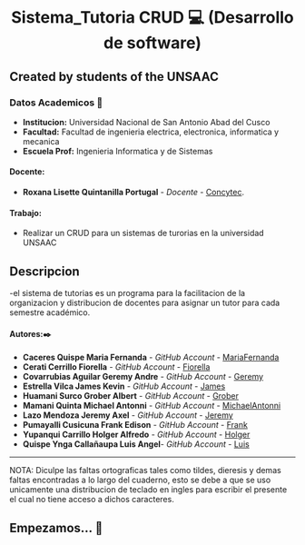 # **<center> Sistema_Tutoria CRUD 💻 (Desarrollo de software) </center>**

## Created by students of the UNSAAC

### Datos Academicos 📖

- **Institucion:** Universidad Nacional de San Antonio Abad del Cusco
- **Facultad:** Facultad de ingenieria electrica, electronica, informatica y mecanica
- **Escuela Prof:** Ingenieria Informatica y de Sistemas

#### Docente:

- **Roxana Lisette Quintanilla Portugal** - _Docente_ - [Concytec](http://directorio.concytec.gob.pe/appDirectorioCTI/VerDatosInvestigador.do;jsessionid=a64a00668b861c4a52fdead99791?id_investigador=40930).

#### Trabajo:

- Realizar un CRUD para un sistemas de turorias en la universidad UNSAAC

## Descripcion
-el sistema de tutorias es un programa para la facilitacion de la organizacion y distribucion de docentes para asignar un tutor para cada semestre académico.

#### Autores:✒️

- **Caceres Quispe Maria Fernanda** - _GitHub Account_ - [MariaFernanda](https://github.com/MariaFernandaCaceres)
- **Cerati Cerrillo Fiorella** - _GitHub Account_ - [Fiorella](https://github.com/Fiorella2919)
- **Covarrubias Aguilar Geremy Andre** - _GitHub Account_ - [Geremy](https://github.com/Geremy-Andre)
- **Estrella Vilca James Kevin** - _GitHub Account_ - [James](https://github.com/JamesKevinStar)
- **Huamani Surco Grober Albert** - _GitHub Account_ - [Grober](https://github.com/Grober976)
- **Mamani Quinta Michael Antonni** - _GitHub Account_ - [MichaelAntonni](https://github.com/Michael-Antonni)
- **Lazo Mendoza Jeremy Axel** - _GitHub Account_ - [Jeremy](https://github.com/Jeremylazm)
- **Pumayalli Cusicuna Frank Edison** - _GitHub Account_ - [Frank](https://github.com/frankpumacusi)
- **Yupanqui Carrillo Holger Alfredo** - _GitHub Account_ - [Holger](https://github.com/holgeryc)
- **Quispe Ynga Callañaupa Luis Angel**- _GitHub Account_ - [Luis](https://github.com/luis1128)
---

NOTA: Diculpe las faltas ortograficas tales como tildes, dieresis y demas faltas encontradas a lo largo del cuaderno, esto se debe a que se uso unicamente una distribucion de teclado en ingles para escribir el presente el cual no tiene acceso a dichos caracteres.

## Empezamos... 🚀

